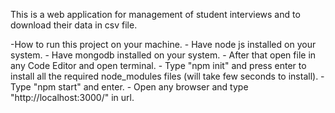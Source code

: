 This is a web application for management of student interviews and to download their data in csv file.

-How to run this project on your machine.
    - Have node js installed on your system.
    - Have mongodb installed on your system.
    - After that open file in any Code Editor and open terminal.
    - Type "npm init" and press enter to install all the required node_modules files (will take few seconds to install).
    - Type "npm start" and enter.
    - Open any browser and type "http://localhost:3000/" in url.


